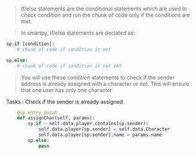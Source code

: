 > If/else statements are the conditional statements which are used to check condition and run the chunk of code only if the conditions are met. 

> In smartpy, if/else statements are declated as:

```python
sp.if [condition]:
    # chunk of code if condition is met

sp.else:
    # chunk of code if condition is not emt
```

> You will use these condition statements to check if the sender address is already assigned with a character or not. This will ensure that one user has only one character

Tasks : 
Check if the sender is already assigned

```python
    @sp.entry_point
    def assignChar(self, params):
        sp.if ~ self.data.player.contains(sp.sender):
            self.data.player[sp.sender] = self.data.Character
            self.data.player[sp.sender].name = params.name
        sp.else:
            pass
```